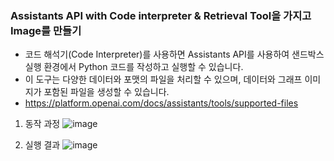 
### Assistants API with Code interpreter & Retrieval Tool을 가지고 Image를 만들기
- 코드 해석기(Code Interpreter)를 사용하면 Assistants API를 사용하여 샌드박스 실행 환경에서 Python 코드를 작성하고 실행할 수 있습니다.
- 이 도구는 다양한 데이터와 포맷의 파일을 처리할 수 있으며, 데이터와 그래프 이미지가 포함된 파일을 생성할 수 있습니다.
- https://platform.openai.com/docs/assistants/tools/supported-files

1. 동작 과정
![image](https://github.com/i-am-shuan/learn-openai/assets/161431602/a059336a-c99f-49ba-b9a9-0fef44b20d23")

2. 실행 결과
![image](https://github.com/i-am-shuan/learn-openai/assets/161431602/4a68e104-6716-406a-875d-38d3d96512b3)
